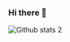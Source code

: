 ### Hi there 👋




![Github stats 2](https://github-readme-stats.vercel.app/api?username=fl1cK3r1337&show_icons=true&theme=radical)





